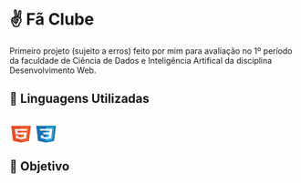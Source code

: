 # ✌️ Fã Clube
Primeiro projeto (sujeito a erros) feito por mim para avaliação no 1º período da faculdade de Ciência de Dados e Inteligência Artifical da disciplina Desenvolvimento Web.

## 📒 Linguagens Utilizadas
<div style="display: inline_block"><br>
  <img align="center" alt="HTML" height="30" width="40" src="https://raw.githubusercontent.com/devicons/devicon/master/icons/html5/html5-original.svg">
  <img align="center" alt="CSS" height="30" width="40" src="https://raw.githubusercontent.com/devicons/devicon/master/icons/css3/css3-original.svg">
</div>

## 🎯 Objetivo
